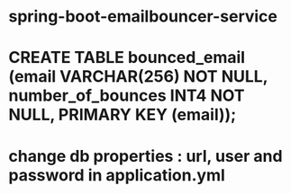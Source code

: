 # spring-boot-emailbouncer-service

# CREATE TABLE bounced_email (email VARCHAR(256) NOT NULL, number_of_bounces INT4 NOT NULL, PRIMARY KEY (email));

# change db properties : url, user and password in application.yml 
